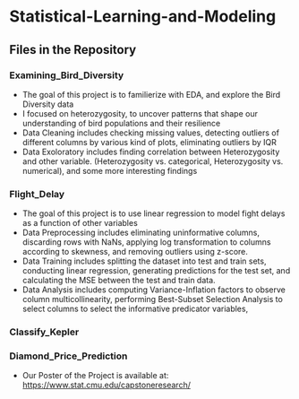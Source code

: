 # Statistical-Learning-and-Modeling
## Files in the Repository
### Examining_Bird_Diversity
- The goal of this project is to familierize with EDA, and explore the Bird Diversity data
- I focused on heterozygosity, to uncover patterns that shape our understanding of bird populations and their resilience
- Data Cleaning includes checking missing values, detecting outliers of different columns by various kind of plots, eliminating outliers by IQR
- Data Exoloratory includes finding correlation between Heterozygosity and other variable. (Heterozygosity vs. categorical, Heterozygosity vs. numerical), and some more interesting findings

### Flight_Delay
- The goal of this project is to use linear regression to model  fight delays as a function of other variables
- Data Preprocessing includes eliminating uninformative columns, discarding rows with NaNs, applying log transformation to columns according to skewness, and removing outliers using z-score.
- Data Training includes splitting the dataset into test and train sets, conducting linear regression, generating predictions for the test set, and calculating the MSE between the test and train data.
- Data Analysis includes computing Variance-Inflation factors to observe column multicollinearity, performing Best-Subset Selection Analysis to select columns to select the informative predicator variables, 
### Classify_Kepler

### Diamond_Price_Prediction
- Our Poster of the Project is available at: https://www.stat.cmu.edu/capstoneresearch/
